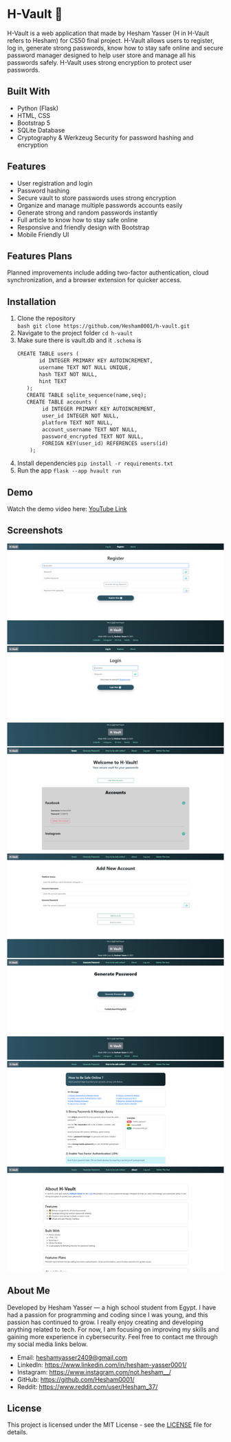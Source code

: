 # H-Vault 🔐

H-Vault is a web application that made by Hesham Yasser (H in H-Vault refers to Hesham) for CS50 final project. H-Vault allows users to register, log in, generate strong passwords, know how to stay safe online and secure password manager designed to help user store and manage all his passwords safely. H-Vault uses strong encryption to protect user passwords.

## Built With
- Python (Flask)
- HTML, CSS
- Bootstrap 5
- SQLite Database
- Cryptography & Werkzeug Security for password hashing and encryption

## Features
- User registration and login  
- Password hashing  
- Secure vault to store passwords uses strong encryption
- Organize and manage multiple passwords accounts easily
- Generate strong and random passwords instantly
- Full article to know how to stay safe online
- Responsive and friendly design with Bootstrap 
- Mobile Friendly UI

## Features Plans
Planned improvements include adding two-factor authentication, cloud synchronization, and a browser extension for quicker access.

## Installation
1. Clone the repository  
   `bash git clone https://github.com/Hesham0001/h-vault.git`
2. Navigate to the project folder
    `cd h-vault`
3. Make sure there is vault.db and it `.schema` is
    ```
    CREATE TABLE users (
           id INTEGER PRIMARY KEY AUTOINCREMENT,
           username TEXT NOT NULL UNIQUE,
           hash TEXT NOT NULL,
           hint TEXT
       );
       CREATE TABLE sqlite_sequence(name,seq);
       CREATE TABLE accounts (
            id INTEGER PRIMARY KEY AUTOINCREMENT,
            user_id INTEGER NOT NULL,
            platform TEXT NOT NULL,
            account_username TEXT NOT NULL,
            password_encrypted TEXT NOT NULL,
            FOREIGN KEY(user_id) REFERENCES users(id)
        );
    ```
3. Install dependencies
    `pip install -r requirements.txt`
4. Run the app
    `flask --app hvault run`

## Demo
Watch the demo video here: [YouTube Link](https://youtu.be/y8GWhRY36MY)

## Screenshots
![Register Page](./screenshots/register.png)
![Login Page](./screenshots/login.png)
![Home Page](./screenshots/home.png)
![Add account Page](./screenshots/add_account.png)
![Generate Password Page](./screenshots/generate.png)
![HOW to be safe online Page](./screenshots/be_safe.png)
![About Page](./screenshots/about.png)

## About Me
Developed by Hesham Yasser — a high school student from Egypt. I have had a passion for programming and coding since I was young, and this passion has continued to grow. I really enjoy creating and developing anything related to tech. For now, I am focusing on improving my skills and gaining more experience in cybersecurity. Feel free to contact me through my social media links below.
- Email: heshamyasser2409@gmail.com
- LinkedIn: https://www.linkedin.com/in/hesham-yasser0001/
- Instagram: https://www.instagram.com/not.hesham__/
- GitHub: https://github.com/Hesham0001/
- Reddit: https://www.reddit.com/user/Hesham_37/ 

## License
This project is licensed under the MIT License - see the [LICENSE](./LICENSE) file for details.
